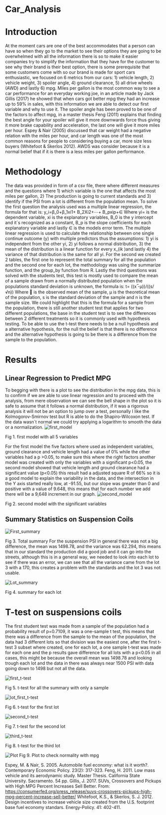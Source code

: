 # Car_Analysis

# Introduction
At the moment cars are one of the best accommodates that a person can have so when they go to the market to see their options they are going to be overwhelmed with all the information there is so to make it easier companies try to simplify the information that they have for the customer to see why their brand is their best option, there is some prerequisite that some customers come with so our brand is made for sport cars enthusiastic, we focused on 6 metrics from our cars: 1) vehicle length, 2) vehicle weight, 3) spoiler angle, 4) ground clearance, 5) all drive wheels (AWD)  and lastly 6) mpg.
Miles per gallon is the most common way to see a car performance for an everyday working joe, in an article made by Jack Gillis (2017) he showed that when cars got better mpg they had an increase up to 59% in sales, with this information we are able to detect our first variable and why to use it. The spoiler angle has been proved to be one of the factors to affect mpg, in a master thesis Feng (2011) explains that finding the best angle for your spoiler will give it more downwards force thus giving it more brake capability and acceleration, the last one will give it more miles per hour. Espey & Nair (2005) discussed that car weight had a negative relation with the miles per hour, and car length was one of the most common reasons for people to considering buying a car, more size less buyers (Whitefoot & Skerlos 2012). AWDS was consider because it is a normal belief that if it is there is a less miles per gallon performance.
# Methodology 
The data was provided in form of a csv file, there where different measures and the questions where 1) which variable is the one that affects the most miles per gallon, 2) The production is going to current standards and 3) identify if the PSI from a lot is different from the population mean.
To solve the first question the analysis used was a multiple linear regression, the formula for that is:
y_i=β_0+β_1xi1+ B_2Xi2+⋯+ B_pxip+∈
Where yi= is the dependent variable, xi is the explanatory variables, B_0 is the y intercept and it´s recognized as a constant, B_p is the slope coefficients for each explanatory variable and lastly ∈ is the models error term.
The multiple linear regression is used to calculate the relationship between one single continue outcome (y) with multiple predictors thus the assumptions: 1) yi is independent from the other yi, 2) yi follows a normal distribution, 3) the mean of the distribution is a linear function for every x_(ik )and lastly 4) the variance of that distribution is the same for all yi.
For the second we created 2 tables, the first one to represent the total summary for all the population and the second one for each lot, the methodology was using the summarize function, and the group_by function from R.
Lastly the third questions was solved with the students test, this test is mostly used to compare the mean of a sample drawn from a normally distributed population when the populations standard deviation is unknown, the formula is: 
t=  ((x ̅-μ))/((s/√n))
Where  is the observed mean of the sample, µ is the theoretical mean of the population, s is the standard deviation of the sample and n is the sample size.
We could highlight that this is the formula for a sample from the population, there is still another student test that applies for two different populations, the base in the student test is to see the differences between 2 different treatments so it is commonly used with hypothesis testing.
To be able to use the t-test there needs to be a null hypothesis and a alternative hypothesis, for the null the belief is that there is no difference and the alternative hypothesis is going to be there is a difference from the sample to the population.

# Results
## Linear Regression to Predict MPG
To begging with there is a plot to see the distribution in the mpg data, this is to confirm if we are able to use linear regression and to proceed with the analysis, from mere observation we can see the bell shape in the plot so it is safe to assume that it follows a normal distribution, if it was a rigorous analysis it will not be an option to jump over a test, personally I like the Kolmogorov-Smirnov test but R is able to do the Shapiro-Wilcoxon test. If the data wasn´t normal we could try applying a logarithm to smooth the data or a normalization.
![first_model](https://user-images.githubusercontent.com/100168991/195719401-dd2f8284-0ce2-47fe-b0ea-a742da896302.png)

Fig 1. first model with all 5 variables

For the first model the five factors where used as independent variables, ground clearance and vehicle length  had a value of 0% while the other variables had a p >0.05, to make sure this where the right factors another model was created with only the variables with a significant p<0.05, the second model showed that vehicle length and ground clearance had a significant value (p<0.05) this result had a adjusted square R of 66% so it is a good model to explain the variability in the data, and the intersection in the Y axis started really low, at -91.55, but our slope was greater than 0 and positive with a value of 9.648, this means that for each number we add there will be a 9,648 increment in our graph.
![second_model](https://user-images.githubusercontent.com/100168991/195719435-43674c0b-ffd6-4378-8528-fd9ab09d2a8f.png)

Fig 2. second model with the significant variables


## Summary Statistics on Suspension Coils
![First_summary](https://user-images.githubusercontent.com/100168991/195719582-8af9da57-9672-407a-a1b4-b5f51902b968.png)

Fig 3. Total summary
For the suspension PSI in general there was not a big difference, the mean was 	1498.78, and the variance was 62.294, this means that in our standard the production did a good job and it can go into the streets, although this is in a general way, we needed to look into each lot to see if there was an error, we can see that all the variance came from the lot 3 with a 170, this creates a problem with the standards and the lot 3 was not usable.

![Lot_summary](https://user-images.githubusercontent.com/100168991/195719592-88a71d80-8e68-4be2-92a6-020a6048fb6e.png)

Fig 4. summary for each lot

# T-test on suspensions coils
The first student test was made from a sample of the population had a probability result of p=0.7109, it was a one-sample t test, this means that there was a difference from the sample to the mean of the population, the data had 3 different lots so that division was the easiest one, after the first t-test 3 subset where created, one for each lot, a one sample t-test was made for each one and the p results gave difference for all lots with a p<0.05 in all cases, this might be because the overall mean was 1498.78 and looking trough each lot and the data in there was always near 1500 PSI with data going down to 1498 but not all the data.

![first_t-test](https://user-images.githubusercontent.com/100168991/195719683-2c65162f-9ad0-41a1-ad19-7360901da636.png)

Fig 5. t-test for all the summary with only a sample

![lot_first_t-test](https://user-images.githubusercontent.com/100168991/195719723-5fabeabf-9980-474f-a8fc-b70b69307a70.png)

Fig 6. t-test for the first lot

![second_t-test](https://user-images.githubusercontent.com/100168991/195719770-b322e465-5262-4a3c-9341-6722f01fa5bc.png)

Fig 7. t-test for the second lot


![third_t-test](https://user-images.githubusercontent.com/100168991/195719808-7ff8d524-8f7d-47de-b147-90924d80c0df.png)

Fig 8. t-test for the third lot

![Plot](https://user-images.githubusercontent.com/100168991/195720314-70c537fe-ed84-433c-a6bb-91e66a25443c.png)
Fig 9. Plot to check normality with mpg

Espey, M. & Nair, S. 2005. Automobile fuel economy: what is it worth?. Contemporary Economic Policy. 23(2): 317-323.
Feng, H. 2011. Low mass vehicle and its aerodynamic study. Master Thesis. California State University. Sacramento. 54 pp.
Gillis, J. 2017. SUVs, Crossovers and Pickups with High MPG Percent Increases Sell Better. From: https://consumerfed.org/press_release/suvs-crossovers-pickups-high-mpg-percent-increase-sell-better/
Whitefoot, K.S., & Skerlos, S. J. 2012. Design incentives to increase vehicle size created from the U.S. footprint base fuel economy standars. Energy-Policy. 41: 402-411.
